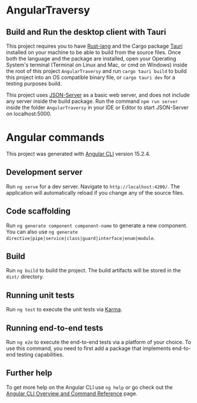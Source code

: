 # AngularTraversy

## Build and Run the desktop client with Tauri

This project requires you to have [Rust-lang](https://www.rust-lang.org/learn/get-started) and the Cargo package [Tauri](https://tauri.app/) installed on your machine to be able to build from the source files. Once both the language and the package are installed, open your Operating System's terminal (Terminal on Linux and Mac, or cmd on Windows) inside the root of this project `AngularTraversy` and run ```cargo tauri build``` to build this project into an OS compatible binary file, or ```cargo tauri dev``` for a testing purposes build.

This project uses [JSON-Server](https://www.npmjs.com/package/json-server) as a basic web server, and does not include any server inside the build package. Run the command ```npm run server``` inside the folder `AngularTraversy` in your IDE or Editor to start JSON-Server on localhost:5000.

# Angular commands

This project was generated with [Angular CLI](https://github.com/angular/angular-cli) version 15.2.4.

## Development server

Run `ng serve` for a dev server. Navigate to `http://localhost:4200/`. The application will automatically reload if you change any of the source files.

## Code scaffolding

Run `ng generate component component-name` to generate a new component. You can also use `ng generate directive|pipe|service|class|guard|interface|enum|module`.

## Build

Run `ng build` to build the project. The build artifacts will be stored in the `dist/` directory.

## Running unit tests

Run `ng test` to execute the unit tests via [Karma](https://karma-runner.github.io).

## Running end-to-end tests

Run `ng e2e` to execute the end-to-end tests via a platform of your choice. To use this command, you need to first add a package that implements end-to-end testing capabilities.

## Further help

To get more help on the Angular CLI use `ng help` or go check out the [Angular CLI Overview and Command Reference](https://angular.io/cli) page.
